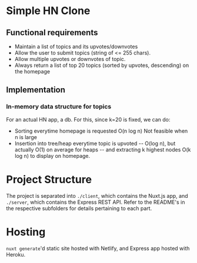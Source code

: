 # Simple HN Clone
## Functional requirements
- Maintain a list of topics and its upvotes/downvotes
- Allow the user to submit topics (string of <= 255 chars).
- Allow multiple upvotes or downvotes of topic.
- Always return a list of top 20 topics (sorted by upvotes, descending) on the homepage

## Implementation
### In-memory data structure for topics
For an actual HN app, a db.
For this, since k=20 is fixed, we can do:
- Sorting everytime homepage is requested O(n log n)
Not feasible when n is large
- Insertion into tree/heap everytime topic is upvoted -- O(log n), but actually O(1) on average for heaps -- and extracting k highest nodes O(k log n) to display on homepage.

# Project Structure
The project is separated into `./client`, which contains the Nuxt.js app, and `./server`, which contains the Express REST API. Refer to the README's in the respective subfolders for details pertaining to each part.

# Hosting
`nuxt generate`'d static site hosted with Netlify, and Express app hosted with Heroku.
